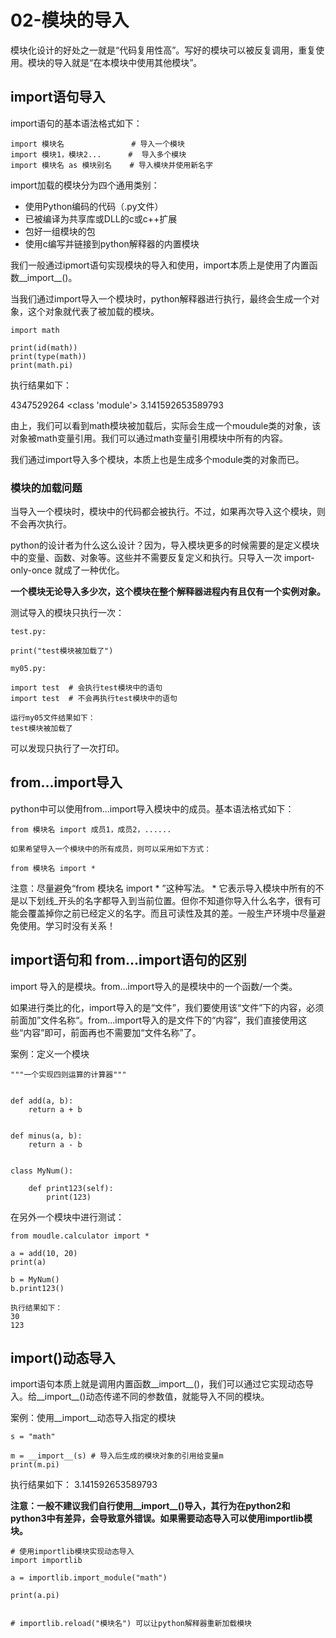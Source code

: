 # 02-模块的导入


模块化设计的好处之一就是“代码复用性高”。写好的模块可以被反复调用，重复使用。模块的导入就是“在本模块中使用其他模块”。



## import语句导入


import语句的基本语法格式如下：

```
import 模块名               # 导入一个模块
import 模块1，模块2...      #  导入多个模块
import 模块名 as 模块别名    # 导入模块并使用新名字
```


import加载的模块分为四个通用类别：

- 使用Python编码的代码（.py文件）
- 已被编译为共享库或DLL的c或c++扩展
- 包好一组模块的包
- 使用c编写并链接到python解释器的内置模块


我们一般通过ipmort语句实现模块的导入和使用，import本质上是使用了内置函数__import__()。

当我们通过import导入一个模块时，python解释器进行执行，最终会生成一个对象，这个对象就代表了被加载的模块。


```
import math

print(id(math))
print(type(math))
print(math.pi)
```

执行结果如下：

4347529264
<class 'module'>
3.141592653589793


由上，我们可以看到math模块被加载后，实际会生成一个moudule类的对象，该对象被math变量引用。我们可以通过math变量引用模块中所有的内容。


我们通过import导入多个模块，本质上也是生成多个module类的对象而已。


### 模块的加载问题


当导入一个模块时，模块中的代码都会被执行。不过，如果再次导入这个模块，则不会再次执行。

python的设计者为什么这么设计？因为，导入模块更多的时候需要的是定义模块中的变量、函数、对象等。这些并不需要反复定义和执行。只导入一次 import-only-once 就成了一种优化。

**一个模块无论导入多少次，这个模块在整个解释器进程内有且仅有一个实例对象。**

测试导入的模块只执行一次：

```
test.py:

print("test模块被加载了")

my05.py:

import test  # 会执行test模块中的语句
import test  # 不会再执行test模块中的语句

运行my05文件结果如下：
test模块被加载了
```

可以发现只执行了一次打印。



## from...import导入


python中可以使用from...import导入模块中的成员。基本语法格式如下：

```
from 模块名 import 成员1，成员2，......

如果希望导入一个模块中的所有成员，则可以采用如下方式：

from 模块名 import *
```

注意：尽量避免“from 模块名 import * ”这种写法。 * 它表示导入模块中所有的不是以下划线_开头的名字都导入到当前位置。但你不知道你导入什么名字，很有可能会覆盖掉你之前已经定义的名字。而且可读性及其的差。一般生产环境中尽量避免使用。学习时没有关系！




## import语句和 from...import语句的区别


import 导入的是模块。from...import导入的是模块中的一个函数/一个类。

如果进行类比的化，import导入的是“文件”，我们要使用该“文件”下的内容，必须前面加”文件名称“。from...import导入的是文件下的“内容”，我们直接使用这些“内容”即可，前面再也不需要加“文件名称”了。



案例：定义一个模块
```
"""一个实现四则运算的计算器"""


def add(a, b):
    return a + b


def minus(a, b):
    return a - b


class MyNum():

    def print123(self):
        print(123)

```



在另外一个模块中进行测试：

```
from moudle.calculator import *

a = add(10, 20)
print(a)

b = MyNum()
b.print123()

执行结果如下：
30
123
```



## __import__()动态导入


import语句本质上就是调用内置函数__import__()，我们可以通过它实现动态导入。给__import__()动态传递不同的参数值，就能导入不同的模块。


案例：使用__import__动态导入指定的模块

```
s = "math"

m = __import__(s) # 导入后生成的模块对象的引用给变量m
print(m.pi)
```
执行结果如下：
3.141592653589793


**注意：一般不建议我们自行使用__import__()导入，其行为在python2和python3中有差异，会导致意外错误。如果需要动态导入可以使用importlib模块。**


```
# 使用importlib模块实现动态导入
import importlib

a = importlib.import_module("math")

print(a.pi)


# importlib.reload("模块名") 可以让python解释器重新加载模块
```